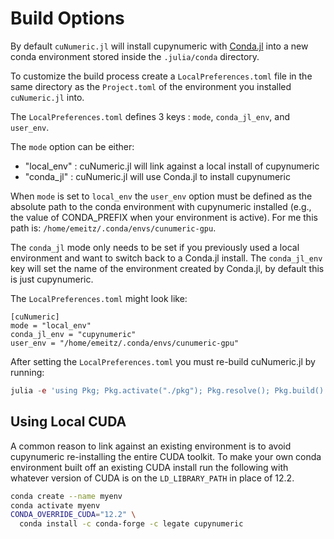 # Build Options

By default `cuNumeric.jl` will install cupynumeric with [Conda.jl](https://github.com/JuliaPy/Conda.jl) into a new conda environment stored inside the `.julia/conda` directory.

To customize the build process create a `LocalPreferences.toml` file in the same directory as the `Project.toml` of the environment you installed `cuNumeric.jl` into.

 The `LocalPreferences.toml` defines 3 keys : `mode`, `conda_jl_env`,  and `user_env`.

The `mode` option can be either: 
- "local_env" : cuNumeric.jl will link against a local install of cupynumeric
- "conda_jl" : cuNumeric.jl will use Conda.jl to install cupynumeric

When `mode` is set to `local_env` the `user_env` option must be defined as the absolute path to the conda environment with cupynumeric installed (e.g., the value of CONDA_PREFIX when your environment is active). For me this path is: `/home/emeitz/.conda/envs/cunumeric-gpu`.

The `conda_jl` mode only needs to be set if you previously used a local environment and want to switch back to a Conda.jl install. The `conda_jl_env` key will set the name of the environment created by Conda.jl, by default this is just cupynumeric.

The `LocalPreferences.toml` might look like:

```
[cuNumeric]
mode = "local_env"
conda_jl_env = "cupynumeric"
user_env = "/home/emeitz/.conda/envs/cunumeric-gpu"
```

After setting the `LocalPreferences.toml` you must re-build cuNumeric.jl by running:
```julia
julia -e 'using Pkg; Pkg.activate("./pkg"); Pkg.resolve(); Pkg.build()'
```

## Using Local CUDA

A common reason to link against an existing environment is to avoid cupynumeric re-installing the entire CUDA toolkit. To make your own conda environment built off an existing CUDA install run the following with whatever version of CUDA is on the `LD_LIBRARY_PATH` in place of 12.2.

```bash 
conda create --name myenv 
conda activate myenv
CONDA_OVERRIDE_CUDA="12.2" \
  conda install -c conda-forge -c legate cupynumeric
```



